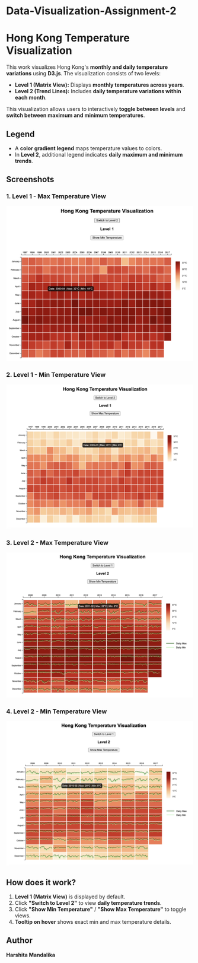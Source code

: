 # Data-Visualization-Assignment-2

# Hong Kong Temperature Visualization

This work visualizes Hong Kong's **monthly and daily temperature variations** using **D3.js**. The visualization consists of two levels:

- **Level 1 (Matrix View):** Displays **monthly temperatures across years**.
- **Level 2 (Trend Lines):** Includes **daily temperature variations within each month**.

This visualization allows users to interactively **toggle between levels** and **switch between maximum and minimum temperatures**.

## Legend
- A **color gradient legend** maps temperature values to colors.
- In **Level 2**, additional legend indicates **daily maximum and minimum trends**.


## Screenshots
### **1.  Level 1 - Max Temperature View**
![Level 1 - Max Temperature](Level1_Max_view.png)

### **2. Level 1 - Min Temperature View**
![Level 1 - Min Temperature](Level1_Min_view.png)

### **3. Level 2 - Max Temperature View**
![Level 2 - Max Temperature](Level2_Max_view.png)

### **4. Level 2 - Min Temperature View**
![Level 2 - Min Temperature](Level2_Min_view.png)


## How does it work?
1. **Level 1 (Matrix View)** is displayed by default.
2. Click **"Switch to Level 2"** to view **daily temperature trends**.
3. Click **"Show Min Temperature"** / **"Show Max Temperature"** to toggle views.
4. **Tooltip on hover** shows exact min and max temperature details.


## Author
**Harshita Mandalika**

